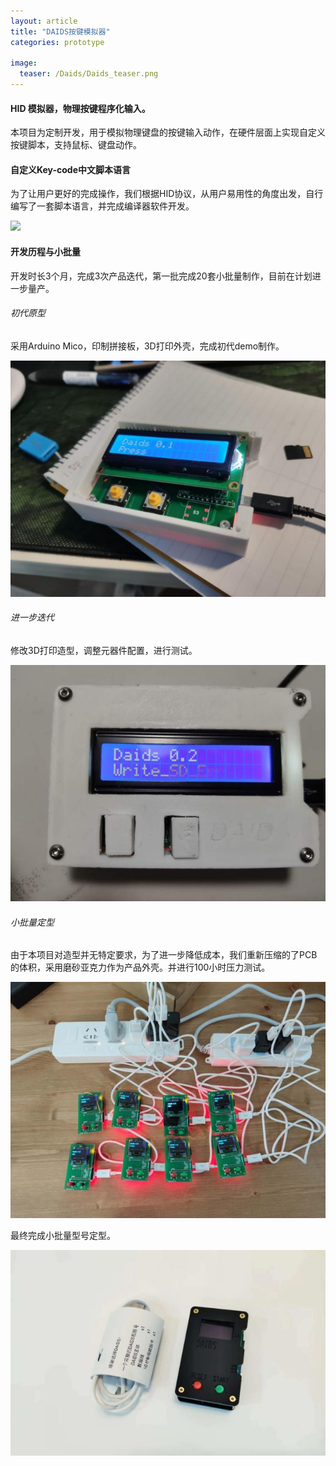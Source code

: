 ```yaml
---
layout: article
title: "DAIDS按键模拟器"
categories: prototype

image:
  teaser: /Daids/Daids_teaser.png
---
```

#### HID 模拟器，物理按键程序化输入。


本项目为定制开发，用于模拟物理键盘的按键输入动作，在硬件层面上实现自定义按键脚本，支持鼠标、键盘动作。
#### 自定义Key-code中文脚本语言
为了让用户更好的完成操作，我们根据HID协议，从用户易用性的角度出发，自行编写了一套脚本语言，并完成编译器软件开发。

![](/images/Daids/keycode.gif)
#### 开发历程与小批量
开发时长3个月，完成3次产品迭代，第一批完成20套小批量制作，目前在计划进一步量产。
###### 初代原型
采用Arduino Mico，印制拼接板，3D打印外壳，完成初代demo制作。

![](/images/Daids/demo2.jpg)

###### 进一步迭代 
修改3D打印造型，调整元器件配置，进行测试。

![](/images/Daids/demo3.jpg)

###### 小批量定型
由于本项目对造型并无特定要求，为了进一步降低成本，我们重新压缩的了PCB的体积，采用磨砂亚克力作为产品外壳。并进行100小时压力测试。

![](/images/Daids/demo5.jpg)

最终完成小批量型号定型。

![](/images/Daids/Daids2.jpg)